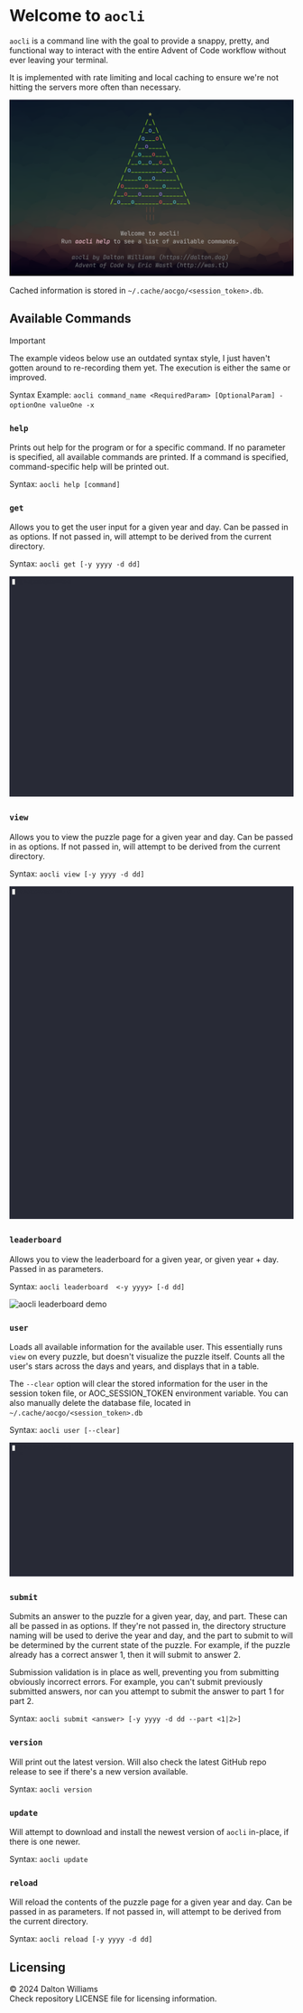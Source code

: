 # Welcome to `aocli`

`aocli` is a command line with the goal to provide a snappy, pretty, and functional way to interact with the entire Advent of Code workflow without ever leaving your terminal.

It is implemented with rate limiting and local caching to ensure we're not hitting the servers more often than necessary.

![aocli landing page](../../assets/LandingPage.png)

Cached information is stored in `~/.cache/aocgo/<session_token>.db`.

## Available Commands

>[!IMPORTANT]
> The example videos below use an outdated syntax style, I just haven't gotten around to re-recording them yet. The execution is either the same or improved.

Syntax Example: `aocli command_name <RequiredParam> [OptionalParam] -optionOne valueOne -x`

### `help`

Prints out help for the program or for a specific command. If no parameter is specified, all available commands are printed. If a command is specified, command-specific help will be printed out.

Syntax: `aocli help [command]`

### `get`

Allows you to get the user input for a given year and day. Can be passed in as options. If not passed in, will attempt to be derived from the current directory.

Syntax: `aocli get [-y yyyy -d dd]`

![aocli get demo](./assets/get.gif)

### `view`

Allows you to view the puzzle page for a given year and day. Can be passed in as options. If not passed in, will attempt to be derived from the current directory.

Syntax: `aocli view [-y yyyy -d dd]`

![aocli view demo](./assets/view.gif)

### `leaderboard`

Allows you to view the leaderboard for a given year, or given year + day. Passed in as parameters.

Syntax: `aocli leaderboard  <-y yyyy> [-d dd]`

![aocli leaderboard demo](./assets/leaderboard.gif)

### `user`

Loads all available information for the available user. This essentially runs `view` on every puzzle, but doesn't visualize the puzzle itself. Counts all the user's stars across the days and years, and displays that in a table.  

The `--clear` option will clear the stored information for the user in the session token file, or AOC_SESSION_TOKEN environment variable.
You can also manually delete the database file, located in `~/.cache/aocgo/<session_token>.db`

Syntax: `aocli user [--clear]`

![aocli user demo](./assets/user.gif)

### `submit`

Submits an answer to the puzzle for a given year, day, and part. These can all be passed in as options. If they're not passed in, the directory structure naming will be used to derive the year and day, and the part to submit to will be determined by the current state of the puzzle.
For example, if the puzzle already has a correct answer 1, then it will submit to answer 2. 

Submission validation is in place as well, preventing you from submitting obviously incorrect errors.
For example, you can't submit previously submitted answers, nor can you attempt to submit the answer to part 1 for part 2.

Syntax: `aocli submit <answer> [-y yyyy -d dd --part <1|2>]`

### `version`

Will print out the latest version. Will also check the latest GitHub repo release to see if there's a new version available.

Syntax: `aocli version`

### `update`

Will attempt to download and install the newest version of `aocli` in-place, if there is one newer.

Syntax: `aocli update`

### `reload`

Will reload the contents of the puzzle page for a given year and day. Can be passed in as parameters. If not passed in, will attempt to be derived from the current directory.

Syntax: `aocli reload [-y yyyy -d dd]`

## Licensing

© 2024 Dalton Williams  
Check repository LICENSE file for licensing information.

